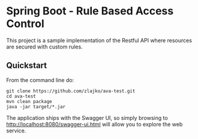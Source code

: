 # Spring Boot - Rule Based Access Control

This project is a sample implementation of the Restful API where resources are secured with custom rules.

## Quickstart

From the command line do:

```
git clone https://github.com/zlajko/ava-test.git
cd ava-test
mvn clean package
java -jar target/*.jar
```

The application ships with the Swagger UI, so simply browsing to [http://localhost:8080/swagger-ui.html](http://localhost:8080/swagger-ui.html) will allow you to explore the web service.
